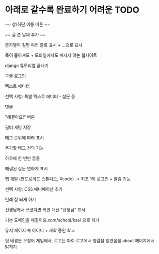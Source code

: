 # 아래로 갈수록 완료하기 어려운 TODO

~~ 상/하단 이동 버튼 ~~

~~ 글 쓴 날짜 추가 ~~

문자열이 길면 여러 줄로 표시 + ...으로 표시

폭이 좁아져도 + 모바일에서도 깨지지 않는 웹사이트

django 튜토리얼 끝내기

구글 로그인

텍스트 에디터

선택 사항: 특별 텍스트 에디터 - 설문 등

댓글

"해결이요!" 버튼

필터 세팅 저장

태그 순위에 따라 표시

추가할 태그 건의 기능

하루에 한 번만 끌올

해결된 질문 연하게 표시

앱 개발 (안드로이드 스튜디오, Xcode) -> 최초 1회 로그인 + 알림 기능

선택 사항: CSS 애니메이션 추가

인쇄 잘 되게 하기

선생님께서 쓰셨다면 학번 대신 "선생님" 표시

기본 도메인을 해결이요.com/school/ksa/ 으로 하기

유저 페이지 속 아이디 + 재학 중인 학교

뒷 배경은 오징어 게임에서, 로고는 아희 로고에서 영감을 얻었음을 about 페이지에서 밝히기